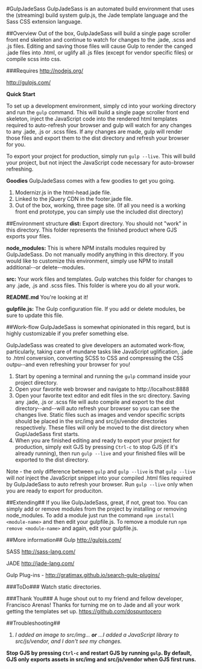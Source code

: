 #GulpJadeSass
GulpJadeSass is an automated build environment that uses the (streaming) build system gulp.js, the Jade template language and the Sass CSS extension language.

##Overview
Out of the box, GulpJadeSass will build a single page scroller front end skeleton and continue to watch for changes to the .jade, .scss and .js files. Editing and saving those files will cause Gulp to render the canged .jade files into .html, or uglify all .js files (except for vendor specific files) or compile scss into css.

###Requires
http://nodejs.org/

http://gulpjs.com/


**Quick Start**

To set up a development environment, simply cd into your working directory and run the `gulp` command. This will build a single page scroller front end skeleton, inject the JavaScript code into the rendered html templates required to auto-refresh your browser and gulp will watch for any changes to any .jade, .js or .scss files. If any changes are made, gulp will render those files and export them to the dist directory and refresh your browser for you.

To export your project for production, simply run `gulp --live`. This will build your project, but not inject the JavaScript code necessary for auto-browser refreshing.

**Goodies**
GulpJadeSass comes with a few goodies to get you going.

1. Modernizr.js in the html-head.jade file.
2. Linked to the jQuery CDN in the footer.jade file.
3. Out of the box, working, three page site. (If all you need is a working front end prototype, you can simply use the included dist directory)

##Environment structure
**dist:**            Export directory. You should not "work" in this directory. This folder represents the finished product where GJS exports your files.

**node_modules:**    This is where NPM installs modules required by GulpJadeSass. Do not manually modify anything in this directory. If you would like to customize this environment, simply use NPM to install additional--or delete--modules.

**src:**             Your work files and templates. Gulp watches this folder for changes to any .jade, .js and .scss files. This folder is where you do all your work.

**README.md**       You're looking at it!

**gulpfile.js:**     The Gulp configuration file. If you add or delete modules, be sure to update this file.

##Work-flow
GulpJadeSass is somewhat opinionated in this regard, but is highly customizable if you prefer something else.

GulpJadeSass was created to give developers an automated work-flow, particularly, taking care of mundane tasks like JavaScript uglification, .jade to .html conversion, converting SCSS to CSS and compressing the CSS outpu--and even refreshing your browser for you!


1. Start by opening a terminal and running the `gulp` command inside your project directory.
2. Open your favorite web browser and navigate to http://localhost:8888
3. Open your favorite text editor and edit files in the src directory. Saving any .jade, .js or .scss file will auto compile and export to the dist directory--and--will auto refresh your browser so you can see the changes live. Static files such as images and vendor specific scripts should be placed in the src/img and src/js/vendor directories respectively. These files will only be moved to the dist directory when GuplJadeSass first starts.
4. When you are finished editing and ready to export your project for production, simply exit GJS by pressing `Ctrl-c` to stop GJS (if it's already running), then run `gulp --live` and your finished files will be exported to the dist directory.

Note - the only difference between `gulp` and `gulp --live` is that `gulp --live` will *not* inject the JavaScript snippet into your compiled .html files required by GulpJadeSass to auto refresh your browser. Run `gulp --live` only when you are ready to export for produciton.

##Extending##
If you like GulpJadeSass, great, if not, great too. You can simply add or remove modules from the project by installing or removing node_modules. To add a module just run the command `npm install <module-name>` and then edit your gulpfile.js. To remove a module run `npm remove <module-name>` and again, edit your gulpfile.js.

##More information##
Gulp http://gulpjs.com/

SASS http://sass-lang.com/

JADE http://jade-lang.com/

Gulp Plug-ins - http://gratimax.github.io/search-gulp-plugins/

###ToDo###
Watch static directories.


###Thank You###
A huge shout out to my friend and fellow developer, Francisco Arenas! Thanks for turning me on to Jade and all your work getting the templates set up. https://github.com/dospuntocero


##Troubleshooting##
1. *I added an image to src/img... __or__ ...I added a JavaScript library to src/js/vendor, and I don't see my changes.*

__Stop GJS by pressing `Ctrl-c` and restart GJS by running `gulp`. By default, GJS only exports assets in src/img and src/js/vendor when GJS first runs.__